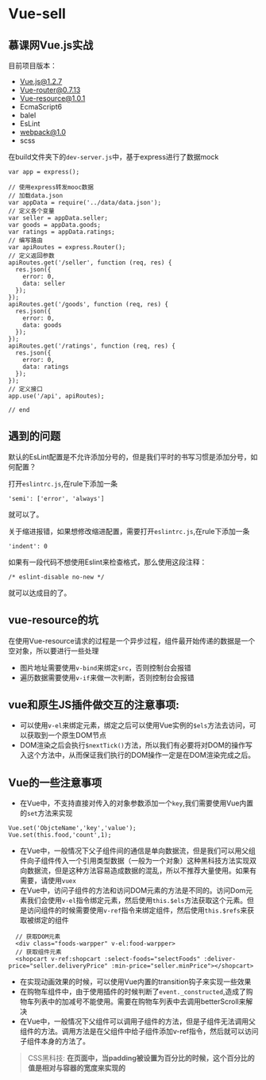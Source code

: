# Vue-sell
## 慕课网Vue.js实战

目前项目版本：  

 - Vue.js@1.2.7
 - Vue-router@0.7.13
 - Vue-resource@1.0.1
 - EcmaScript6
 - balel
 - EsLint
 - webpack@1.0
 - scss  

在build文件夹下的`dev-server.js`中，基于express进行了数据mock  
```
var app = express();

// 使用express转发mooc数据
// 加载data.json
var appData = require('../data/data.json');
// 定义各个变量
var seller = appData.seller;
var goods = appData.goods;
var ratings = appData.ratings;
// 编写路由
var apiRoutes = express.Router();
// 定义返回参数
apiRoutes.get('/seller', function (req, res) {
  res.json({
    error: 0,
    data: seller
  });
});
apiRoutes.get('/goods', function (req, res) {
  res.json({
    error: 0,
    data: goods
  });
});
apiRoutes.get('/ratings', function (req, res) {
  res.json({
    error: 0,
    data: ratings
  });
});
// 定义接口
app.use('/api', apiRoutes);

// end
```

 ## 遇到的问题  
 默认的EsLint配置是不允许添加分号的，但是我们平时的书写习惯是添加分号，如何配置？  

 打开`eslintrc.js`,在rule下添加一条
 ```
 'semi': ['error', 'always']
 ```  
 就可以了。  

 关于缩进报错，如果想修改缩进配置，需要打开`eslintrc.js`,在rule下添加一条  
 ```
 'indent': 0
 ```  
 如果有一段代码不想使用Eslint来检查格式，那么使用这段注释：
 ```
 /* eslint-disable no-new */
 ```  
 就可以达成目的了。  

 ## vue-resource的坑
 在使用Vue-resource请求的过程是一个异步过程，组件最开始传递的数据是一个空对象，所以要进行一些处理
  - 图片地址需要使用`v-bind`来绑定`src`，否则控制台会报错
  - 遍历数据需要使用`v-if`来做一次判断，否则控制台会报错  

## vue和原生JS插件做交互的注意事项:
  - 可以使用`v-el`来绑定元素，绑定之后可以使用Vue实例的`$els`方法去访问，可以获取到一个原生DOM节点  
  - DOM渲染之后会执行`$nextTick()`方法，所以我们有必要将对DOM的操作写入这个方法中，从而保证我们执行的DOM操作一定是在DOM渲染完成之后。  

## Vue的一些注意事项
 - 在Vue中，不支持直接对传入的对象参数添加一个`key`,我们需要使用Vue内置的`set`方法来实现  
```
Vue.set('ObjcteName','key','value');
Vue.set(this.food,'count',1);
``` 
- 在Vue中，一般情况下父子组件间的通信是单向数据流，但是我们可以用父组件向子组件传入一个引用类型数据（一般为一个对象）这种黑科技方法实现双向数据流，但是这种方法容易造成数据的混乱，所以不推荐大量使用。如果有需要，请使用`vuex`  
- 在Vue中，访问子组件的方法和访问DOM元素的方法是不同的。访问Dom元素我们会使用`v-el`指令绑定元素，然后使用`this.$els`方法获取这个元素。但是访问组件的时候需要使用`v-ref`指令来绑定组件，然后使用`this.$refs`来获取被绑定的组件
```
  // 获取DOM元素
  <div class="foods-warpper" v-el:food-warpper>
  // 获取组件元素
  <shopcart v-ref:shopcart :select-foods="selectFoods" :deliver-price="seller.deliveryPrice" :min-price="seller.minPrice"></shopcart>
```
- 在实现动画效果的时候，可以使用Vue内置的transition钩子来实现一些效果  
- 在购物车组件中，由于使用插件的时候判断了`event._constructed`,造成了购物车列表中的加减号不能使用。需要在购物车列表中去调用betterScroll来解决  
- 在Vue中，一般情况下父组件可以调用子组件的方法，但是子组件无法调用父组件的方法。调用方法是在父组件中给子组件添加v-ref指令，然后就可以访问子组件本身的方法了。

> CSS黑科技: **在页面中，当padding被设置为百分比的时候，这个百分比的值是相对与容器的宽度来实现的**



